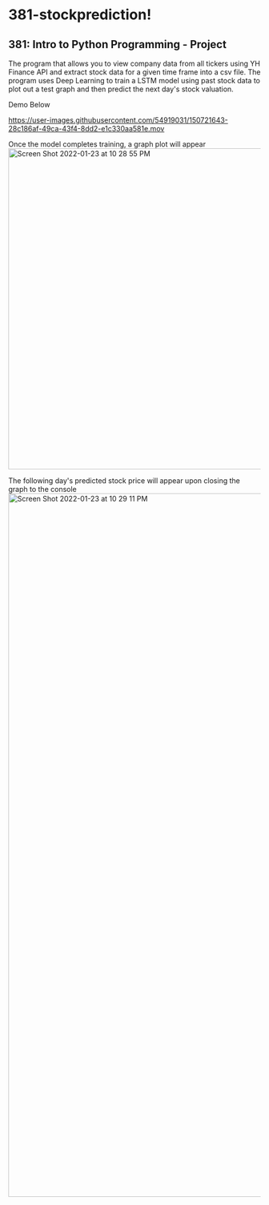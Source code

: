 # 381-stockprediction!
## 381: Intro to Python Programming - Project

The program that allows you to view company data from all tickers using YH Finance API and extract stock data for a given time frame into a csv file. 
The program uses Deep Learning to train a LSTM model using past stock data to plot out a test graph and then predict the next day's stock valuation. 

Demo Below 

https://user-images.githubusercontent.com/54919031/150721643-28c186af-49ca-43f4-8dd2-e1c330aa581e.mov

Once the model completes training, a graph plot will appear
<img width="641" alt="Screen Shot 2022-01-23 at 10 28 55 PM" src="https://user-images.githubusercontent.com/54919031/150721759-1a6e80e3-e24d-4dd6-b27e-98a1b2c7cce4.png">

The following day's predicted stock price will appear upon closing the graph to the console
<img width="1405" alt="Screen Shot 2022-01-23 at 10 29 11 PM" src="https://user-images.githubusercontent.com/54919031/150721769-0e8ff57d-8497-40ef-aa1a-b74299c9ad55.png">
